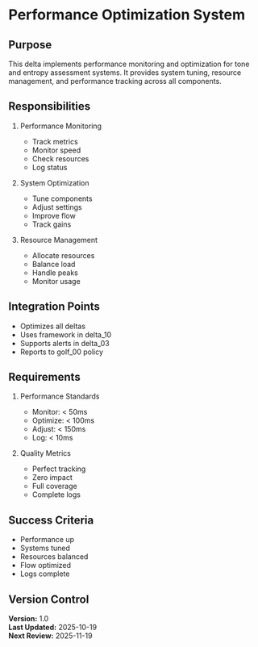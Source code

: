 # Performance Optimization System

## Purpose

This delta implements performance monitoring and optimization for tone and entropy assessment systems. It provides system tuning, resource management, and performance tracking across all components.

## Responsibilities

1. Performance Monitoring
   - Track metrics
   - Monitor speed
   - Check resources
   - Log status

2. System Optimization
   - Tune components
   - Adjust settings
   - Improve flow
   - Track gains

3. Resource Management
   - Allocate resources
   - Balance load
   - Handle peaks
   - Monitor usage

## Integration Points

- Optimizes all deltas
- Uses framework in delta_10
- Supports alerts in delta_03
- Reports to golf_00 policy

## Requirements

1. Performance Standards
   - Monitor: < 50ms
   - Optimize: < 100ms
   - Adjust: < 150ms
   - Log: < 10ms

2. Quality Metrics
   - Perfect tracking
   - Zero impact
   - Full coverage
   - Complete logs

## Success Criteria

- Performance up
- Systems tuned
- Resources balanced
- Flow optimized
- Logs complete

## Version Control

**Version:** 1.0  
**Last Updated:** 2025-10-19  
**Next Review:** 2025-11-19